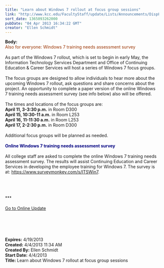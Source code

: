 ```yaml
---
title: "Learn about Windows 7 rollout at focus group sessions"
link: "http://www.kcc.edu/FacultyStaff/update/Lists/Announcements/DispForm.aspx?ID=1053"
sort_date: 1365093262000
pubDate: "04 Apr 2013 16:34:22 GMT"
creator: "Ellen Schmidt"
---
```


<div><b>Body:</b> <div class="ExternalClassD449C8F432974B47962E2AFFE7C2E036">
<div><font color="#993300">Also for everyone: </font><font style="background-color:#ffffff" color="#993300">Windows 7 training needs assessment survey</font></div>
<div> </div>
<div>As part of the Windows 7 rollout, which is set to begin in early May, the Information Technology Services Department and Office of Continuing Education &amp; Career Services will host a series of Windows 7 focus groups.</div>
<div> </div>
<div>The focus groups are designed to allow individuals to hear more about the upcoming Windows 7 rollout, ask questions and share concerns about the project. An opportunity to complete a paper version of the online Windows 7 training needs assessment survey (see info below) also will be offered.</div>
<div> </div>
<div>The times and locations of the focus groups are:</div>
<div><strong>April 11, 3-3:30 p.m.</strong> in Room D300<br /><strong>April 15, 10:30-11 a.m.</strong> in Room L253<br /><strong>April 16, 11-11:30 a.m.</strong> in Room L253<br /><strong>April 17, 2-2:30 p.m.</strong> in Room D300</div>
<div> </div>
<div>Additional focus groups will be planned as needed.</div>
<div> </div>
<div><strong><font style="background-color:#ffffff" color="#000080">Online Windows 7 training needs assessment survey</font></strong></div>
<div> </div>
<div>All college staff are asked to complete the online Windows 7 training needs assessment survey. The results will assist Continuing Education and Career Services in developing the employee training for Windows 7. The survey is at: <a href="https://www.surveymonkey.com/s/ITSWin7">https://www.surveymonkey.com/s/ITSWin7</a>.</div>
<div> </div>
<div> </div>
<div>
<div>
<div><br />
<div>
<div> </div>
<div>
<div>
<div>***</div>
<div> </div>
<div><a href="/FacultyStaff/update/Pages/dailyupdate.aspx">Go to Online Update</a></div>
<div> </div></div></div></div></div><br /></div></div>
<div> </div>
<div> </div>
<div> </div></div></div>
<div><b>Expires:</b> 4/19/2013</div>
<div><b>Created:</b> 4/4/2013 11:34 AM</div>
<div><b>Created By:</b> Ellen Schmidt</div>
<div><b>Start Date:</b> 4/4/2013</div>
<div><b>Title:</b> Learn about Windows 7 rollout at focus group sessions</div>
